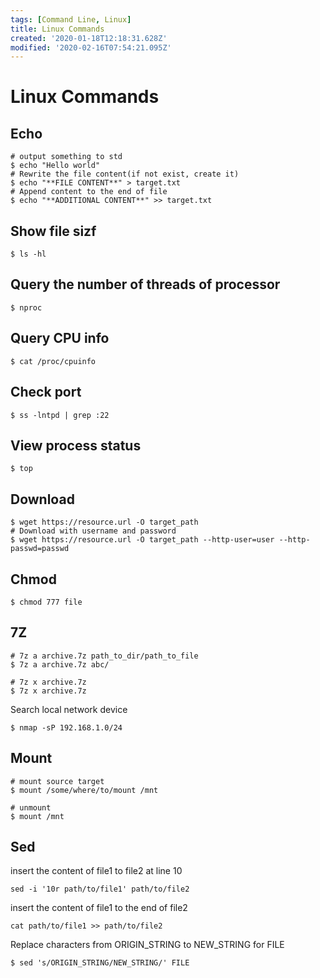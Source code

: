 ```yaml
---
tags: [Command Line, Linux]
title: Linux Commands
created: '2020-01-18T12:18:31.628Z'
modified: '2020-02-16T07:54:21.095Z'
---
```


# Linux Commands

## Echo
```shell
# output something to std
$ echo "Hello world"
# Rewrite the file content(if not exist, create it)
$ echo "**FILE CONTENT**" > target.txt
# Append content to the end of file
$ echo "**ADDITIONAL CONTENT**" >> target.txt
```

## Show file sizf
```shell
$ ls -hl
```

## Query the number of threads of processor
```shell
$ nproc
```

## Query CPU info
```shell
$ cat /proc/cpuinfo
```

## Check port
```shell
$ ss -lntpd | grep :22
```

## View process status
```shell
$ top
```

## Download
```shell
$ wget https://resource.url -O target_path
# Download with username and password
$ wget https://resource.url -O target_path --http-user=user --http-passwd=passwd
```

## Chmod
```shell
$ chmod 777 file
```

## 7Z

```shell
# 7z a archive.7z path_to_dir/path_to_file
$ 7z a archive.7z abc/
```

```shell
# 7z x archive.7z
$ 7z x archive.7z
```

Search local network device
```shell
$ nmap -sP 192.168.1.0/24
```

## Mount
```shell
# mount source target
$ mount /some/where/to/mount /mnt

# unmount
$ mount /mnt
```

## Sed
insert the content of file1 to file2 at line 10
```shell
sed -i '10r path/to/file1' path/to/file2
```

insert the content of file1 to the end of file2
```shell
cat path/to/file1 >> path/to/file2
```

Replace characters from ORIGIN_STRING to NEW_STRING for FILE
```shell
$ sed 's/ORIGIN_STRING/NEW_STRING/' FILE
```

